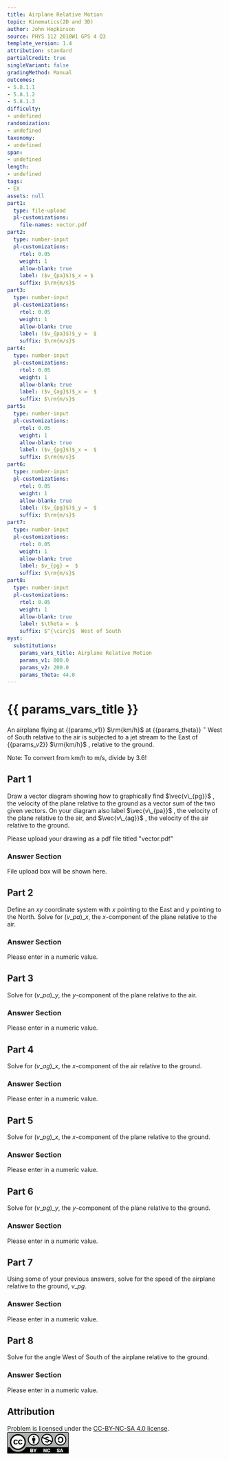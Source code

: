 ```yaml
---
title: Airplane Relative Motion
topic: Kinematics(2D and 3D)
author: John Hopkinson
source: PHYS 112 2018W1 GPS 4 Q3
template_version: 1.4
attribution: standard
partialCredit: true
singleVariant: false
gradingMethod: Manual
outcomes:
- 5.8.1.1
- 5.8.1.2
- 5.8.1.3
difficulty:
- undefined
randomization:
- undefined
taxonomy:
- undefined
span:
- undefined
length:
- undefined
tags:
- EX
assets: null
part1:
  type: file-upload
  pl-customizations:
    file-names: vector.pdf
part2:
  type: number-input
  pl-customizations:
    rtol: 0.05
    weight: 1
    allow-blank: true
    label: ($v_{pa}$)$_x = $
    suffix: $\rm{m/s}$
part3:
  type: number-input
  pl-customizations:
    rtol: 0.05
    weight: 1
    allow-blank: true
    label: ($v_{pa}$)$_y =  $
    suffix: $\rm{m/s}$
part4:
  type: number-input
  pl-customizations:
    rtol: 0.05
    weight: 1
    allow-blank: true
    label: ($v_{ag}$)$_x =  $
    suffix: $\rm{m/s}$
part5:
  type: number-input
  pl-customizations:
    rtol: 0.05
    weight: 1
    allow-blank: true
    label: ($v_{pg}$)$_x =  $
    suffix: $\rm{m/s}$
part6:
  type: number-input
  pl-customizations:
    rtol: 0.05
    weight: 1
    allow-blank: true
    label: ($v_{pg}$)$_y =  $
    suffix: $\rm{m/s}$
part7:
  type: number-input
  pl-customizations:
    rtol: 0.05
    weight: 1
    allow-blank: true
    label: $v_{pg} =  $
    suffix: $\rm{m/s}$
part8:
  type: number-input
  pl-customizations:
    rtol: 0.05
    weight: 1
    allow-blank: true
    label: $\theta =  $
    suffix: $^{\circ}$  West of South
myst:
  substitutions:
    params_vars_title: Airplane Relative Motion
    params_v1: 800.0
    params_v2: 200.0
    params_theta: 44.0
---
```

# {{ params_vars_title }}
An airplane flying at {{params_v1}} $\rm{km/h}$ at {{params_theta}} $^{\circ}$ West of South relative to the air is subjected to a jet stream to the East of {{params_v2}} $\rm{km/h}$ , relative to the ground.

Note: To convert from km/h to m/s, divide by 3.6!

## Part 1

Draw a vector diagram showing how to graphically find $\vec{v\_{pg}}$ , the velocity of the plane relative to the ground as a vector sum of the two given vectors. On your diagram also label $\vec{v\_{pa}}$ , the velocity of the plane relative to the air, and $\vec{v\_{ag}}$ , the velocity of the air relative to the ground.

Please upload your drawing as a pdf file titled "vector.pdf"

### Answer Section

File upload box will be shown here.

## Part 2

Define an $xy$ coordinate system with $x$ pointing to the East and $y$ pointing to the North. Solve for ($v\_{pa}$)$\_x$, the $x$-component of the plane relative to the air.

### Answer Section

Please enter in a numeric value.

## Part 3

Solve for ($v\_{pa}$)$\_y$, the $y$-component of the plane relative to the air.

### Answer Section

Please enter in a numeric value.

## Part 4

Solve for ($v\_{ag}$)$\_x$, the $x$-component of the air relative to the ground.

### Answer Section

Please enter in a numeric value.

## Part 5

Solve for ($v\_{pg}$)$\_x$, the $x$-component of the plane relative to the ground.

### Answer Section

Please enter in a numeric value.

## Part 6

Solve for ($v\_{pg}$)$\_y$, the $y$-component of the plane relative to the ground.

### Answer Section

Please enter in a numeric value.

## Part 7

Using some of your previous answers, solve for the speed of the airplane relative to the ground, $v\_{pg}$.

### Answer Section

Please enter in a numeric value.

## Part 8

Solve for the angle West of South of the airplane relative to the ground.

### Answer Section

Please enter in a numeric value.

## Attribution

Problem is licensed under the [CC-BY-NC-SA 4.0 license](https://creativecommons.org/licenses/by-nc-sa/4.0/).<br> ![The Creative Commons 4.0 license requiring attribution-BY, non-commercial-NC, and share-alike-SA license.](https://raw.githubusercontent.com/firasm/bits/master/by-nc-sa.png)